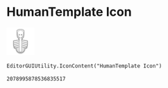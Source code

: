 # HumanTemplate Icon
![](/img/HumanTemplate%20Icon.png)

``` CSharp
EditorGUIUtility.IconContent("HumanTemplate Icon")
```
```
2078995878536835517
```
